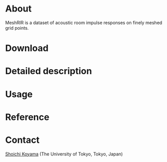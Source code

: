 # About
MeshRIR is a dataset of acoustic room impulse responses on finely meshed grid points. 

# Download

# Detailed description

# Usage

# Reference

# Contact
[Shoichi Koyama](https://www.sh01.org) (The University of Tokyo, Tokyo, Japan)
